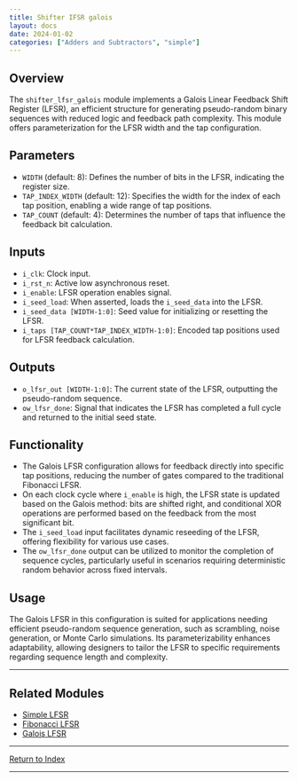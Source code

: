 ```yaml
---
title: Shifter IFSR galois
layout: docs
date: 2024-01-02
categories: ["Adders and Subtractors", "simple"]
---
```


## Overview

The `shifter_lfsr_galois` module implements a Galois Linear Feedback Shift Register (LFSR), an efficient structure for generating pseudo-random binary sequences with reduced logic and feedback path complexity. This module offers parameterization for the LFSR width and the tap configuration.

## Parameters

- `WIDTH` (default: 8): Defines the number of bits in the LFSR, indicating the register size.
- `TAP_INDEX_WIDTH` (default: 12): Specifies the width for the index of each tap position, enabling a wide range of tap positions.
- `TAP_COUNT` (default: 4): Determines the number of taps that influence the feedback bit calculation.

## Inputs

- `i_clk`: Clock input.
- `i_rst_n`: Active low asynchronous reset.
- `i_enable`: LFSR operation enables signal.
- `i_seed_load`: When asserted, loads the `i_seed_data` into the LFSR.
- `i_seed_data [WIDTH-1:0]`: Seed value for initializing or resetting the LFSR.
- `i_taps [TAP_COUNT*TAP_INDEX_WIDTH-1:0]`: Encoded tap positions used for LFSR feedback calculation.

## Outputs

- `o_lfsr_out [WIDTH-1:0]`: The current state of the LFSR, outputting the pseudo-random sequence.
- `ow_lfsr_done`: Signal that indicates the LFSR has completed a full cycle and returned to the initial seed state.

## Functionality

- The Galois LFSR configuration allows for feedback directly into specific tap positions, reducing the number of gates compared to the traditional Fibonacci LFSR.
- On each clock cycle where `i_enable` is high, the LFSR state is updated based on the Galois method: bits are shifted right, and conditional XOR operations are performed based on the feedback from the most significant bit.
- The `i_seed_load` input facilitates dynamic reseeding of the LFSR, offering flexibility for various use cases.
- The `ow_lfsr_done` output can be utilized to monitor the completion of sequence cycles, particularly useful in scenarios requiring deterministic random behavior across fixed intervals.

## Usage

The Galois LFSR in this configuration is suited for applications needing efficient pseudo-random sequence generation, such as scrambling, noise generation, or Monte Carlo simulations. Its parameterizability enhances adaptability, allowing designers to tailor the LFSR to specific requirements regarding sequence length and complexity.

---

## Related Modules

- [Simple LFSR](shifter_lfsr)
- [Fibonacci LFSR](shifter_lfsr_fibonacci)
- [Galois LFSR](shifter_lfsr_galois)

---

[Return to Index](/docs/mark_down/rtl/)

---
